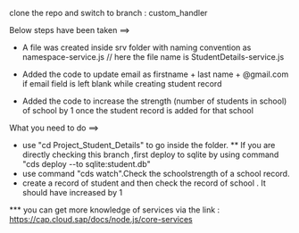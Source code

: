clone the repo and switch to branch : custom_handler




Below steps have been taken ==>
* A file was created inside srv folder with naming convention as namespace-service.js  // here the file name is StudentDetails-service.js 

* Added the code to update email as firstname + last name + @gmail.com if email field is left blank while creating student record

* Added the code to increase the strength (number of students in school) of school by 1 once the student record is added for that school


What you need to do ==>
* use "cd Project_Student_Details" to go inside the folder.
** If you are directly checking this branch ,first deploy to sqlite by using command  "cds deploy --to sqlite:student.db"
* use command "cds watch".Check the schoolstrength of a school record.
* create a record of student and then check the record of school . It should have increased by 1


*** you can get more knowledge of services via the link : https://cap.cloud.sap/docs/node.js/core-services

